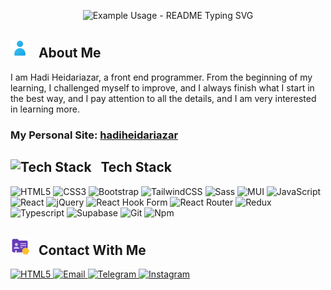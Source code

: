 <p align="center">
  <img src="https://readme-typing-svg.demolab.com/?lines=Hi+There+Welcome+To+My+Profile!;I%27m+Hadi+Heidariazar🖐;I%27m+a+Frontend+Developer💻;&font=Fira%20Code&center=true&width=380&height=50&duration=4000&pause=2000" alt="Example Usage - README Typing SVG">
</p>

<h2> <img alt='About Me' width='30px' src= "https://github.com/MhsnBakhshi/MhsnBakhshi/blob/main/icons8-customer-48.png?raw=true" /> &nbsp; About Me </h2>
I am Hadi Heidariazar, a front end programmer. From the beginning of my learning, I challenged myself to improve, and I always finish what I start in the best way, and I pay attention to all the details, and I am very interested in learning more.
<h3> My Personal Site: <a href="http://hadiheidariazar.byethost8.com"> hadiheidariazar </a> </h3>

<h2> <img alt='Tech Stack' src="https://user-images.githubusercontent.com/74038190/212284087-bbe7e430-757e-4901-90bf-4cd2ce3e1852.gif" width="40"> &nbsp; Tech Stack </h2>

<p>

<img alt="HTML5" src="https://img.shields.io/badge/html5-%23E34F26.svg?style=for-the-badge&logo=html5&logoColor=white" />
<img alt="CSS3" src="https://img.shields.io/badge/css3-%231572B6.svg?style=for-the-badge&logo=css3&logoColor=white" />
<img alt="Bootstrap" src="https://img.shields.io/badge/bootstrap-5a23c8.svg?style=for-the-badge&logo=bootstrap&logoColor=fff" />
<img alt="TailwindCSS" src="https://img.shields.io/badge/tailwindcss-%2338B2AC.svg?style=for-the-badge&logo=tailwind-css&logoColor=white" />
<img alt="Sass" src="https://img.shields.io/badge/sass-E10098.svg?style=for-the-badge&logo=sass&logoColor=white" />
<img alt="MUI" src="https://img.shields.io/badge/mui-%231572B6.svg?style=for-the-badge&logo=mui&logoColor=fff" />
<img alt="JavaScript" src="https://img.shields.io/badge/javascript-%23323330.svg?style=for-the-badge&logo=javascript&logoColor=%23F7DF1E" />
<img alt="React" src="https://img.shields.io/badge/react-%2320232a.svg?style=for-the-badge&logo=react&logoColor=%2361DAFB" />
<img alt="jQuery" src="https://img.shields.io/badge/jquery-0769ad.svg?style=for-the-badge&logo=jquery&logoColor=white" />
<img alt="React Hook Form" src="https://img.shields.io/badge/React%20Hook%20Form-%23EC5990.svg?style=for-the-badge&logo=reacthookform&logoColor=white" />
<img alt="React Router" src="https://img.shields.io/badge/React_Router-CA4245?style=for-the-badge&logo=react-router&logoColor=white" />
<img alt="Redux" src="https://img.shields.io/badge/redux-7e10e7.svg?style=for-the-badge&logo=redux&logoColor=fff" />
<img alt="Typescript" src="https://img.shields.io/badge/typescript-%231572B6.svg?style=for-the-badge&logo=typescript&logoColor=white" />
<img alt="Supabase" src="https://img.shields.io/badge/supabase-%2320232a.svg?style=for-the-badge&logo=supabase&logoColor=oklch(0.527%200.154%20150.069))" />
<img alt="Git" src="https://img.shields.io/badge/git-%23F05033.svg?style=for-the-badge&logo=git&logoColor=white" />
<img alt="Npm" src="https://img.shields.io/badge/npm-e71721.svg?style=for-the-badge&logo=npm&logoColor=white" />
</p>

<h2> <img width='30px' src= "https://github.com/MhsnBakhshi/MhsnBakhshi/blob/main/icons8-contact-48%20(1).png?raw=true" /> &nbsp; Contact With Me </h2>

<p>
  <a href="https://github.com/hadiheidariazar/">
    <img alt="HTML5" src="https://img.shields.io/badge/github-000.svg?style=for-the-badge&logo=github&logoColor=white" />
  </a>
  <a href="https://mailto:hadiha010101@gmail.com">
    <img alt="Email" src="https://img.shields.io/badge/gmail-188038.svg?style=for-the-badge&logo=gmail&logoColor=white" />
  </a>
  <a href="https://t.me/hadifrontdev">
    <img alt="Telegram" src="https://img.shields.io/badge/telegram-%231572B6.svg?style=for-the-badge&logo=telegram&logoColor=white" />
  </a>
  <a href="https://instagram.com/hadifrontdev">
    <img alt="Instagram" src="https://img.shields.io/badge/Instagram-%23E4405F.svg?style=for-the-badge&logo=Instagram&logoColor=white" />
</a>
</p>
